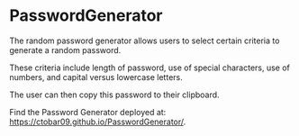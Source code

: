 # PasswordGenerator

The random password generator allows users to select certain criteria to generate a random password.

These criteria include length of password, use of special characters, use of numbers, and capital versus lowercase letters.

The user can then copy this password to their clipboard. 

Find the Password Generator deployed at: https://ctobar09.github.io/PasswordGenerator/.
